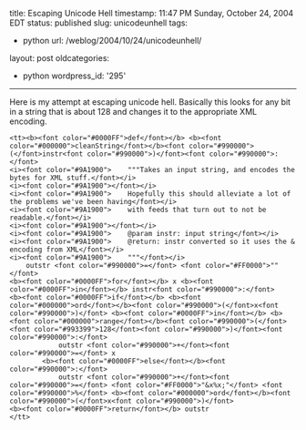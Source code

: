 title: Escaping Unicode Hell
timestamp: 11:47 PM Sunday, October 24, 2004 EDT
status: published
slug: unicodeunhell
tags:
- python
url: /weblog/2004/10/24/unicodeunhell/

layout: post
oldcategories:
- python
wordpress_id: '295'

---

Here is my attempt at escaping unicode hell.  Basically this looks for
any bit in a string that is about 128 and changes it to the appropriate
XML encoding.




    
    <tt><b><font color="#0000FF">def</font></b> <b><font color="#000000">cleanString</font></b><font color="#990000">(</font>instr<font color="#990000">)</font><font color="#990000">:</font>
    <i><font color="#9A1900">    """Takes an input string, and encodes the bytes for XML stuff.</font></i>
    <i><font color="#9A1900"></font></i>
    <i><font color="#9A1900">    Hopefully this should alleviate a lot of the problems we've been having</font></i>
    <i><font color="#9A1900">    with feeds that turn out to not be readable.</font></i>
    <i><font color="#9A1900"></font></i>
    <i><font color="#9A1900">    @param instr: input string</font></i>
    <i><font color="#9A1900">    @return: instr converted so it uses the & encoding from XML</font></i>
    <i><font color="#9A1900">    """</font></i>
        outstr <font color="#990000">=</font> <font color="#FF0000">""</font>
    <b><font color="#0000FF">for</font></b> x <b><font color="#0000FF">in</font></b> instr<font color="#990000">:</font>
    <b><font color="#0000FF">if</font></b> <b><font color="#000000">ord</font></b><font color="#990000">(</font>x<font color="#990000">)</font> <b><font color="#0000FF">in</font></b> <b><font color="#000000">range</font></b><font color="#990000">(</font><font color="#993399">128</font><font color="#990000">)</font><font color="#990000">:</font>
                outstr <font color="#990000">+</font><font color="#990000">=</font> x
            <b><font color="#0000FF">else</font></b><font color="#990000">:</font>
                outstr <font color="#990000">+</font><font color="#990000">=</font> <font color="#FF0000">"&x%x;"</font> <font color="#990000">%</font> <b><font color="#000000">ord</font></b><font color="#990000">(</font>x<font color="#990000">)</font>
    <b><font color="#0000FF">return</font></b> outstr
    </tt>
